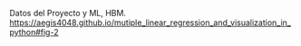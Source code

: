Datos del Proyecto y ML, HBM.
https://aegis4048.github.io/mutiple_linear_regression_and_visualization_in_python#fig-2